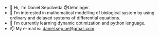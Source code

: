 - 👋 Hi, I’m Daniel Sepúlveda @Oehninger.
- 👀 I’m interested in mathematical modelling of biological system by using ordinary and delayed systems of differential equations.
- 🌱 I’m currently learning dynamic optimization and python lenguage.
- 📫 My e-mail is: daniel.sep.oe@gmail.com

<!---
Oehninger/Oehninger is a ✨ special ✨ repository because its `README.md` (this file) appears on your GitHub profile.
You can click the Preview link to take a look at your changes.
--->
